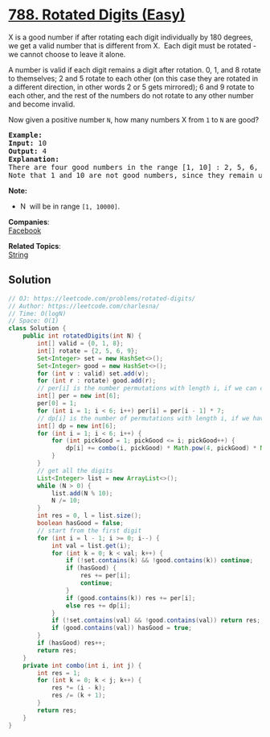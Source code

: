 # [788. Rotated Digits (Easy)](https://leetcode.com/problems/rotated-digits/)

<p>X is a good number if after rotating each digit individually by 180 degrees, we get a valid number that is different from X.&nbsp; Each digit must be rotated - we cannot choose to leave it alone.</p>

<p>A number is valid if each digit remains a digit after rotation. 0, 1, and 8 rotate to themselves; 2 and 5 rotate to each other (on this case they are rotated in a different direction, in other words 2 or 5 gets mirrored); 6 and 9 rotate to each other, and the rest of the numbers do not rotate to any other number and become invalid.</p>

<p>Now&nbsp;given a positive number <code>N</code>, how many numbers X from <code>1</code> to <code>N</code> are good?</p>

<pre><strong>Example:</strong>
<strong>Input:</strong> 10
<strong>Output:</strong> 4
<strong>Explanation:</strong> 
There are four good numbers in the range [1, 10] : 2, 5, 6, 9.
Note that 1 and 10 are not good numbers, since they remain unchanged after rotating.
</pre>

<p><strong>Note:</strong></p>

<ul>
	<li>N&nbsp; will be in range <code>[1, 10000]</code>.</li>
</ul>


**Companies**:  
[Facebook](https://leetcode.com/company/facebook)

**Related Topics**:  
[String](https://leetcode.com/tag/string/)

## Solution 

```java
// OJ: https://leetcode.com/problems/rotated-digits/
// Author: https://leetcode.com/charlesna/
// Time: O(logN)
// Space: O(1)
class Solution {
    public int rotatedDigits(int N) {
        int[] valid = {0, 1, 8};
        int[] rotate = {2, 5, 6, 9};
        Set<Integer> set = new HashSet<>();
        Set<Integer> good = new HashSet<>();
        for (int v : valid) set.add(v);
        for (int r : rotate) good.add(r);
        // per[i] is the number permutations with length i, if we can choose any number from valid and rotate.
        int[] per = new int[6];
        per[0] = 1;
        for (int i = 1; i < 6; i++) per[i] = per[i - 1] * 7;
        // dp[i] is the number of permutations with length i, if we have to choose with at least 1 good number. 
        int[] dp = new int[6]; 
        for (int i = 1; i < 6; i++) {
            for (int pickGood = 1; pickGood <= i; pickGood++) {
                dp[i] += combo(i, pickGood) * Math.pow(4, pickGood) * Math.pow(3, (i - pickGood));
            }
        }        
        // get all the digits
        List<Integer> list = new ArrayList<>();
        while (N > 0) {
            list.add(N % 10);
            N /= 10;
        }
        int res = 0, l = list.size();
        boolean hasGood = false;
        // start from the first digit
        for (int i = l - 1; i >= 0; i--) {
            int val = list.get(i);
            for (int k = 0; k < val; k++) {
                if (!set.contains(k) && !good.contains(k)) continue;
                if (hasGood) {
                    res += per[i];
                    continue;
                }
                if (good.contains(k)) res += per[i];
                else res += dp[i];
            }
            if (!set.contains(val) && !good.contains(val)) return res;
            if (good.contains(val)) hasGood = true;
        }
        if (hasGood) res++;
        return res;
    }
    private int combo(int i, int j) {
        int res = 1;
        for (int k = 0; k < j; k++) {
            res *= (i - k);
            res /= (k + 1);
        }
        return res;
    }
}
```